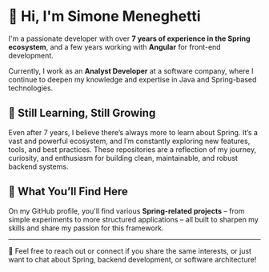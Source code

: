 # 👋 Hi, I'm Simone Meneghetti

I'm a passionate developer with over **7 years of experience in the Spring ecosystem**, and a few years working with **Angular** for front-end development.

Currently, I work as an **Analyst Developer** at a software company, where I continue to deepen my knowledge and expertise in Java and Spring-based technologies.

## 🌱 Still Learning, Still Growing

Even after 7 years, I believe there’s always more to learn about Spring. It’s a vast and powerful ecosystem, and I’m constantly exploring new features, tools, and best practices. These repositories are a reflection of my journey, curiosity, and enthusiasm for building clean, maintainable, and robust backend systems.

## 🚀 What You’ll Find Here

On my GitHub profile, you'll find various **Spring-related projects** – from simple experiments to more structured applications – all built to sharpen my skills and share my passion for this framework.

---

💬 Feel free to reach out or connect if you share the same interests, or just want to chat about Spring, backend development, or software architecture!

